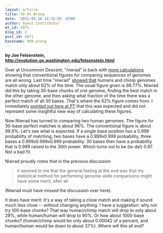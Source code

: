 ```yaml
---
layout: article
title: 99.9% Wrong
date: '2011-05-26 14:15:05 -0700'
author: Guest Contributor
mt_id: 4971
blog_id: 2
post_id: 4971
basename: 999_wrong
---
```

**by Joe Felsenstein,<br />[http&#58;//evolution.gs.washington.edu/felsenstein.html](http://evolution.gs.washington.edu/felsenstein.html)**

Over at Uncommon Descent, "niwrad" is back with [more calculations](http://www.uncommondescent.com/intelligent-design/a-statistical-comparison-of-two-human-genomes/#more-20700) showing that conventional figures for comparing sequences of genomes are all wrong.  Last time "niwrad" [showed that](http://www.uncommondescent.com/intelligent-design/a-simple-statistical-test-for-the-alleged-99-genetic-identity-between-humans-and-chimps/) humans and chimp genomes match only about 62% of the time.  The usual figure given is 98.77%.   Niwrad did this by taking 30-base chunks of one genome, finding the best match in the other genome, and then asking what fraction of the time there was a perfect match of all 30 bases.  That's where the 62% figure comes from.  I immediately [pointed out here at PT](http://pandasthumb.org/archives/2010/09/9877-wrong.html) that this was expected and did not represent some insightful new way of calculating these figures.

Now Niwrad has turned to comparing two human genomes.  The figure for 30-base perfect matches is about 96%.  The conventional figure is about 99.9%.  Let's see what is expected.  If a single base position has a 0.999 probability of matching, two bases have a 0.999x0.999 probability, three bases a 0.999x0.999x0.999 probability.   30 bases then have a probability that is 0.999 raised to the 30th power.   Which turns out to be (ta-da!) 0.97.  Not a bad fit.

Niwrad proudly notes that in the previous discussion


> it seemed to me that the general feeling at the end was that my statistical method for performing genome-wide comparisons might have some merit, after all.


(Niwrad must have missed the discussion over here).

It does have merit: It's a way of taking a  close match and making it sound much less close -- without changing anything.  I have a suggestion: why not try 100-base chunks?   That way human/chimp match will drop to only about 29%, while human/human will drop to 90%.   Or how about 1000-base chunks?  (human/chimp would be only about 0.00042 of a percent, and human/human would be down to about 37%).   Where will this all end?
